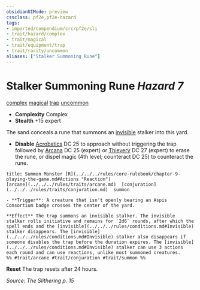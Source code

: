 ```yaml
---
obsidianUIMode: preview
cssclass: pf2e,pf2e-hazard
tags:
- imported/compendium/src/pf2e/sli
- trait/hazard/complex
- trait/magical
- trait/equipment/trap
- trait/rarity/uncommon
aliases: ["Stalker Summoning Rune"]
---
```

# Stalker Summoning Rune *Hazard 7*  
[complex](complex.md)  [magical](magical.md)  [trap](trap.md)  [uncommon](uncommon.md)  

- **Complexity** Complex
- **Stealth** +15 expert  

The sand conceals a rune that summons an [invisible](conditions.md#Invisible) stalker into this yard.

- **Disable** [Acrobatics](../../skills.md#Acrobatics) DC 25 to approach without triggering the trap followed by [Arcana](../../skills.md#Arcana) DC 25 (expert) or [Thievery](../../skills.md#Thievery) DC 27 (expert) to erase the rune, or dispel magic (4th level; counteract DC 25) to counteract the rune.  
     
```ad-embed-ability
title: Summon Monster [R](../../../rules/core-rulebook/chapter-9-playing-the-game.md#Actions "Reaction")
[arcane](../../../rules/traits/arcane.md)  [conjuration](../../../rules/traits/conjuration.md)  summon  

- **Trigger**: A creature that isn't openly bearing an Aspis Consortium badge crosses the center of the yard.

**Effect** The trap summons an invisible stalker. The invisible stalker rolls initiative and remains for `2d6` rounds, after which the spell ends and the [invisible](../../../rules/conditions.md#Invisible) stalker disappears. The [invisible](../../../rules/conditions.md#Invisible) stalker also disappears if someone disables the trap before the duration expires. The [invisible](../../../rules/conditions.md#Invisible) stalker can use 3 actions each round and can use reactions, unlike most summoned creatures.  
%% #trait/arcane #trait/conjuration #trait/summon %%
```

**Reset** The trap resets after 24 hours.  

*Source: The Slithering p. 15*
